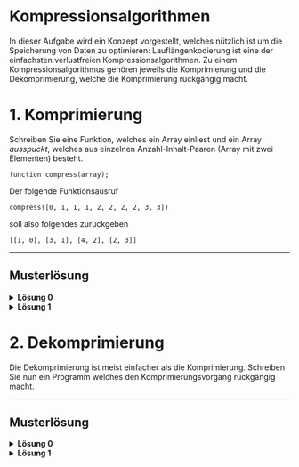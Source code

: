 # Kompressionsalgorithmen

In dieser Aufgabe wird ein Konzept vorgestellt, welches nützlich ist um die Speicherung von Daten zu optimieren:
Lauflängenkodierung ist eine der einfachsten verlustfreien Kompressionsalgorithmen.
Zu einem Kompressionsalgorithmus gehören jeweils die Komprimierung und die Dekomprimierung, welche die Komprimierung rückgängig macht.

# 1. Komprimierung

Schreiben Sie eine Funktion, welches ein Array einliest und ein Array *ausspuckt*, welches aus einzelnen Anzahl-Inhalt-Paaren (Array mit zwei Elementen) besteht.

    function compress(array);

Der folgende Funktionsausruf

    compress([0, 1, 1, 1, 2, 2, 2, 2, 3, 3])
  
soll also folgendes zurückgeben

    [[1, 0], [3, 1], [4, 2], [2, 3]]


---

## Musterlösung
 
<details><summary><b>Lösung 0</b></summary>

	function adjacentCount(array, pos)
	{
		var first = array[pos];
		for var i in pos+1:array.size() do
			if array[i] != first then return i-pos;

		return array.size()-pos;
	}


	function compress(array)
	{
		var ret = [];

		var pos = 0;

		while pos != array.size() do
		{
			var count = adjacentCount(array, pos);
			ret.push([count, array[pos]]);
			pos += count;
		}

		return ret;
	}

</details>

<details><summary><b>Lösung 1</b></summary>

	function compress(array)
	{
		if array.size() == 0 then return [];
		var ret = [];
		var element = array[0];
		var count = 0;

		for var e in array do
		{
			if e == element then
			{
				count += 1;	
			}
			else
			{
				ret.push([count, element]);	

				element = e;
				count = 1;
			}
		}
		ret.push([count, element]);

		return ret;
	}

</details>


# 2. Dekomprimierung

Die Dekomprimierung ist meist einfacher als die Komprimierung. Schreiben Sie nun ein Programm welches den Komprimierungsvorgang rückgängig macht.

---

## Musterlösung

<details><summary><b>Lösung 0</b></summary>

	function decompress(array)
	{
		var ret = [];
		for var e in array do
			ret = Array.concat(ret, Array(e[0], e[1]));

		return ret;
	}
  
</details>

<details><summary><b>Lösung 1</b></summary>

	function decompress(array)
	{
		var ret = [];
		for var e in array do
			for var i in 0:e[0] do
				ret.push(e[1]);

		return ret;
	}
  
</details>

